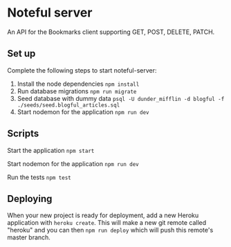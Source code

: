 # Noteful server

An API for the Bookmarks client supporting GET, POST, DELETE, PATCH.

## Set up

Complete the following steps to start noteful-server:

1. Install the node dependencies `npm install`
2. Run database migrations `npm run migrate`
3. Seed database with dummy data `psql -U dunder_mifflin -d blogful -f ./seeds/seed.blogful_articles.sql`
4. Start nodemon for the application `npm run dev`

## Scripts

Start the application `npm start`

Start nodemon for the application `npm run dev`

Run the tests `npm test`

## Deploying

When your new project is ready for deployment, add a new Heroku application with `heroku create`. This will make a new git remote called "heroku" and you can then `npm run deploy` which will push this remote's master branch.